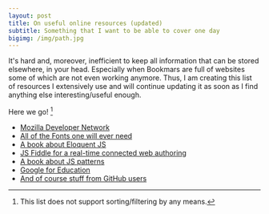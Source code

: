 ```yaml
---
layout: post
title: On useful online resources (updated)
subtitle: Something that I want to be able to cover one day
bigimg: /img/path.jpg
---
```


It's hard and, moreover, inefficient to keep all information that can be stored elsewhere, in your head. Especially when Bookmars are full of websites some of which are not even working anymore. Thus, I am creating this list of resources I extensively use and will continue updating it as soon as I find anything else interesting/useful enough.

Here we go! [^1]

* [Mozilla Developer Network](https://developer.mozilla.org/en-US/)
* [All of the Fonts one will ever need](http://kadavy.net/allthefontsyoulleverneed-kadavy.pdf)
* [A book about Eloquent JS](http://eloquentjavascript.net/)
* [JS Fiddle for a real-time connected web authoring](https://jsfiddle.net/)
* [A book about JS patterns](https://addyosmani.com/resources/essentialjsdesignpatterns/book/)
* [Google for Education](https://developers.google.com/edu/)
* [And of course stuff from GitHub users](https://github.com/dypsilon/frontend-dev-bookmarks)

[^1]: This list does not support sorting/filtering by any means.
